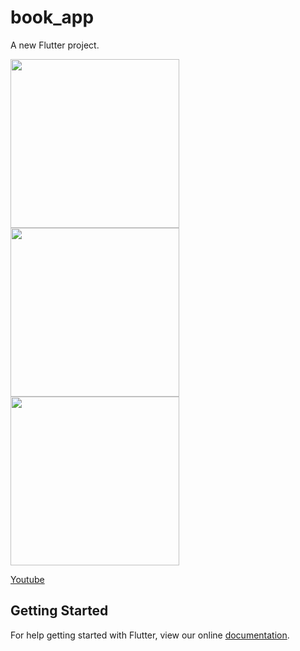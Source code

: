# book_app

A new Flutter project.

<p float="left">
  <img src="https://github.com/ahmedoid/book_app/blob/master/Simulator%20Screen%20Shot%20-%20iPhone%208%20-%202018-07-02%20at%2013.29.48.png?raw=true" width="270" />
  <img src="https://github.com/ahmedoid/book_app/blob/master/Simulator%20Screen%20Shot%20-%20iPhone%208%20-%202018-07-02%20at%2013.29.52.png?raw=true" width="270" /> 
  <img src="https://github.com/ahmedoid/book_app/blob/master/Simulator%20Screen%20Shot%20-%20iPhone%208%20-%202018-07-02%20at%2013.29.56.png?raw=true" width="270" />
</p>

[Youtube](https://www.youtube.com/watch?v=OPRursZGuvU)

## Getting Started

For help getting started with Flutter, view our online
[documentation](https://flutter.io/).

